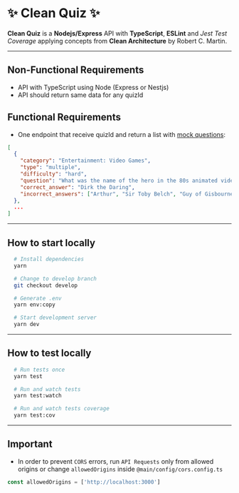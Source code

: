 # ✨ Clean Quiz ✨

**Clean Quiz** is a **Nodejs/Express** API with **TypeScript**, **ESLint** and _Jest Test Coverage_ applying concepts from **Clean Architecture** by Robert C. Martin.

---

## Non-Functional Requirements

- API with TypeScript using Node (Express or Nestjs)
- API should return same data for any quizId

## Functional Requirements

- One endpoint that receive quizId and return a list with [mock questions](https://raw.githubusercontent.com/jeziellopes/clean-quiz/develop/src/infra/datasources/questions.json):

```json
[
  {
    "category": "Entertainment: Video Games",
    "type": "multiple",
    "difficulty": "hard",
    "question": "What was the name of the hero in the 80s animated video game 'Dragon's Lair'?",
    "correct_answer": "Dirk the Daring",
    "incorrect_answers": ["Arthur", "Sir Toby Belch", "Guy of Gisbourne"]
  },
  ...
]
```

---

## How to start locally

```bash
  # Install dependencies
  yarn

  # Change to develop branch
  git checkout develop

  # Generate .env
  yarn env:copy

  # Start development server
  yarn dev
```
---

## How to test locally

```bash
  # Run tests once
  yarn test

  # Run and watch tests
  yarn test:watch

  # Run and watch tests coverage
  yarn test:cov
```
---
## Important

- In order to prevent ```CORS``` errors, run ```API Requests``` only from allowed origins or change ```allowedOrigins``` inside ```@main/config/cors.config.ts```

```js
const allowedOrigins = ['http://localhost:3000']
```


